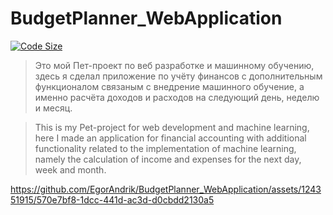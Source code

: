 # BudgetPlanner_WebApplication

[![Code Size](https://img.shields.io/github/languages/code-size/EgorAndrik/BudgetPlanner_WebApplication)](https://github.com/EgorAndrik/BudgetPlanner_WebApplication)

> Это мой Пет-проект по веб разработке и машинному обучению, здесь я сделал приложение по учёту финансов с дополнительным функционалом связаным с внедрение машинного обучение, а именно расчёта доходов и расходов на следующий день, неделю и месяц.

> This is my Pet-project for web development and machine learning, here I made an application for financial accounting with additional functionality related to the implementation of machine learning, namely the calculation of income and expenses for the next day, week and month.

https://github.com/EgorAndrik/BudgetPlanner_WebApplication/assets/124351915/570e7bf8-1dcc-441d-ac3d-d0cbdd2130a5
